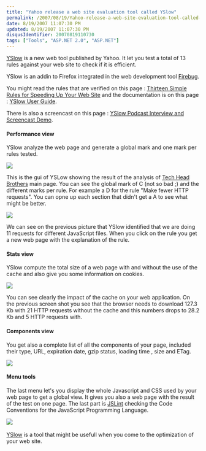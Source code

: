 ```yaml
---
title: "Yahoo release a web site evaluation tool called YSlow"
permalink: /2007/08/19/Yahoo-release-a-web-site-evaluation-tool-called-YSlow/
date: 8/19/2007 11:07:30 PM
updated: 8/19/2007 11:07:30 PM
disqusIdentifier: 20070819110730
tags: ["Tools", "ASP.NET 2.0", "ASP.NET"]
---
```

[YSlow](http://developer.yahoo.com/yslow/) is a new web tool published by Yahoo. It let you test a total of 13 rules against your web site to check if it is efficient.

YSlow is an addin to Firefox integrated in the web development tool [Firebug](http://www.getfirebug.com/).
<!-- more -->

You might read the rules that are verified on this page : [Thirteen Simple Rules for Speeding Up Your Web Site](http://developer.yahoo.com/performance/rules.html) and the documentation is on this page : [YSlow User Guide](http://developer.yahoo.com/yslow/help/).

There is also a screencast on this page : [YSlow Podcast Interview and Screencast Demo](http://developer.yahoo.net/blog/archives/2007/08/yslow-podcast-screencast.html).

#### Performance view

YSlow analyze the web page and generate a global mark and one mark per rules tested.

![](http://www.techheadbrothers.com/content/ec901840-2744-4bf0-b5d1-caf13c6ddcb8/yslow-pic1.jpg) 

This is the gui of YSLow showing the result of the analysis of [Tech Head Brothers](http://www.techheadbrothers.com/) main page. You can see the global mark of C (not so bad ;) and the different marks per rule. For example a D for the rule "Make fewer HTTP requests". You can opne up each section that didn't get a A to see what might be better.

![](http://www.techheadbrothers.com/content/ec901840-2744-4bf0-b5d1-caf13c6ddcb8/yslow-pic4.jpg) 

We can see on the previous picture that YSlow identified that we are doing 11 requests for different JavaScript files. When you click on the rule you get a new web page with the explanation of the rule.

#### Stats view

YSlow compute the total size of a web page with and without the use of the cache and also give you some information on cookies.

![](http://www.techheadbrothers.com/content/ec901840-2744-4bf0-b5d1-caf13c6ddcb8/yslow-pic2.jpg) 

You can see clearly the impact of the cache on your web application. On the previous screen shot you see that the browser needs to download 127.3 Kb with 21 HTTP requests without the cache and this numbers drops to 28.2 Kb and 5 HTTP requests with.

#### Components view

You get also a complete list of all the components of your page, included their type, URL, expiration date, gzip status, loading time , size and ETag.

![](http://www.techheadbrothers.com/content/ec901840-2744-4bf0-b5d1-caf13c6ddcb8/yslow-pic3.jpg) 

#### Menu tools

The last menu let's you display the whole Javascript and CSS used by your web page to get a global view. It gives you also a web page with the result of the test on one page. The last part is [JSLint](http://jslint.com/) checking the Code Conventions for the JavaScript Programming Language.

![](http://www.techheadbrothers.com/content/ec901840-2744-4bf0-b5d1-caf13c6ddcb8/yslow-pic5.jpg)  

[YSlow](http://developer.yahoo.com/yslow/YSlow) is a tool that might be usefull when you come to the optimization of your web site.
